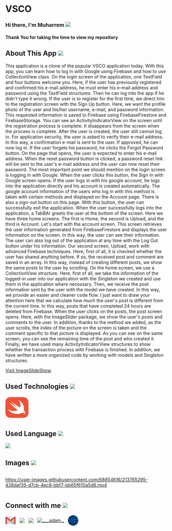 # VSCO
### Hi there, I'm Muharrem <img src = "https://raw.githubusercontent.com/MartinHeinz/MartinHeinz/master/wave.gif" width = "42"> 
#### Thank You for taking the time to view my repository 

## <h2> About This App <img src = "https://c.tenor.com/JsoERRQcZqYAAAAi/thumbs-up-joypixels.gif" width = "42"></h2>
This application is a clone of the popular VSCO application today. With this app, you can learn how to log in with Google using Firebase and how to use CollectionView class. On the login screen of the application, one TextField and four buttons welcome you. Here, if the user has previously registered and confirmed his e-mail address, he must enter his e-mail address and password using the TextField structures. Then he can log into the app if he didn't type it wrong. If the user is to register for the first time, we direct him to the registration screen with the Sign Up button. Here, we want the profile photo of the user and his/her username, e-mail, and password information. This requested information is saved to Firebase using FirebaseFirestore and FirebaseStorage. You can see an ActivityIndicatorView on the screen until the registration process is complete. It disappears from the screen when the process is complete. After the user is created, the user still cannot log in. For application security, the user is asked to verify their e-mail address. In this way, a confirmation e-mail is sent to the user. If approved, he can now log in. If the user forgets his password, he clicks the Forgot Password button. On the page that opens, the user is expected to enter his e-mail address. When the reset password button is clicked, a password reset link will be sent to the user's e-mail address and the user can now reset their password. The most important point we should mention on the login screen is logging in with Google. When the user clicks this button, the Sign In with Google screen opens. If the user logs in with his google account, he logs into the application directly and his account is created automatically. The google account information of the users who log in with this method is taken with certain methods and displayed on the Account page. There is also a sign-out button on this page. With this button, the user can successfully exit the application. When the user successfully logs into the application, a TabBAr greets the user at the bottom of the screen. Here we have three home screens. The first is Home, the second is Upload, and the third is Account. Let's start with the account screen. This screen retrieves the user information generated from FirebaseFirestore and displays the user information on the screen. In this way, the user can see their information. The user can also log out of the application at any time with the Log Out button under his information. Our second screen, Upload, work with advanced Firebase techniques. Here, first of all, it is checked whether the user has shared anything before. If so, the received post and comment are saved in an array. In this way, instead of creating different posts, we show the same posts to the user by scrolling. On the home screen, we use a CollectionView structure. Here, first of all, we take the information of the logged-in user into our application with the Singleton we created and use them in the application where necessary. Then, we receive the post information sent by the user with the model we have created. In this way, we provide an easier and cleaner code flow. I just want to draw your attention here that we calculate how much the user's post is different from the current time. In this way, posts that have completed 24 hours are deleted from Firebase. When the user clicks on the posts, the post screen opens. Here, with the ImageSlider package, we show the user's posts and comments to the user. In addition, thanks to the method we added, as the user scrolls, the index of the picture on the screen is taken and the comment specific to that picture is displayed. As you can see on the same screen, you can see the remaining time of the post and who created it. Finally, we have used many ActivityIndicatorView structures to show whether the transaction process with Firebase is finished. In addition, we have written a more organized code by working with models and Singleton structures.

<a href="https://github.com/zvonicek/ImageSlideshow" target="_blank">Visit ImageSlideShow</a><br>


<h2> Used Technologies <img src = "https://media2.giphy.com/media/QssGEmpkyEOhBCb7e1/giphy.gif?cid=ecf05e47a0n3gi1bfqntqmob8g9aid1oyj2wr3ds3mg700bl&rid=giphy.gif" width = "42"> </h2>
<div class="row">
      <div class="column">
<img width ='72px' src 
     ='https://raw.githubusercontent.com/MuharremKoroglu/MuharremKoroglu/main/swift-icon.svg'>
  </div>
</div>

<h2> Used Language <img src = "https://media.giphy.com/media/Zd6jPg8hcp4Q3vrvjo/giphy.gif" width = "42"> </h2>
<div class="row">
      <div class="column">
<img width ='82px' src 
     ='https://upload.wikimedia.org/wikipedia/commons/a/a5/Flag_of_the_United_Kingdom_%281-2%29.svg'>
  </div>
</div>

<h2> Images <img src = "https://media2.giphy.com/media/psneItdLMpWy36ejfA/source.gif" width = "62"> </h2>
  <div class="column">




https://user-images.githubusercontent.com/68854616/213765295-428daf35-d7cb-4ec8-bbf7-bb65f610a5d6.mp4








  </div>
<h2> Connect with me <img src='https://raw.githubusercontent.com/ShahriarShafin/ShahriarShafin/main/Assets/handshake.gif' width="100"> </h2>
<a href = 'mailto:muharremkoroglu245@gmail.com'> <img align="center" width = '32px' align= 'center' src="https://raw.githubusercontent.com/MuharremKoroglu/MuharremKoroglu/main/gmail-logo-2561.svg"/></a> &nbsp;
<a href = 'https://www.linkedin.com/in/muharremkoroglu/'> <img align="center" width = '32px' align= 'center' src="https://raw.githubusercontent.com/rahulbanerjee26/githubAboutMeGenerator/main/icons/linked-in-alt.svg"/></a> &nbsp;
<a href = 'https://muharremkoroglu.medium.com/'> <img align="center" width = '32px' align= 'center' src="https://raw.githubusercontent.com/rahulbanerjee26/githubAboutMeGenerator/main/icons/medium.svg"/></a> &nbsp;
<a href="https://www.instagram.com/m.koroglu99/" target="blank"><img align="center" src="https://raw.githubusercontent.com/rahuldkjain/github-profile-readme-generator/master/src/images/icons/Social/instagram.svg" alt="_._.adam._"  width="32px" align= 'center' /></a> &nbsp;
<a href = 'https://synta-x.com/'> <img align="center" width = '32px' align= 'center' src="https://raw.githubusercontent.com/MuharremKoroglu/MuharremKoroglu/main/internet-svgrepo-com%20(2).svg"/></a> &nbsp;
























